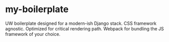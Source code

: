 # my-boilerplate
UW boilerplate designed for a modern-ish Django stack. CSS framework agnostic. Optimized for critical rendering path. Webpack for bundling the JS framework of your choice. 
